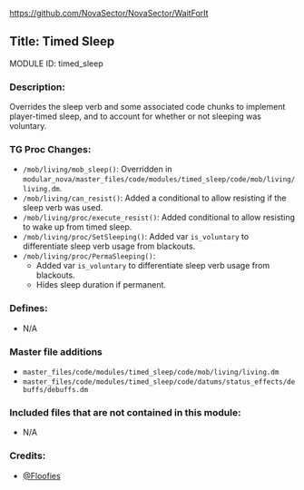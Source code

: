 https://github.com/NovaSector/NovaSector/WaitForIt

## Title: Timed Sleep

MODULE ID: timed_sleep

### Description:

Overrides the sleep verb and some associated code chunks to implement player-timed sleep, and to account for whether or not sleeping was voluntary.

### TG Proc Changes:

- `/mob/living/mob_sleep()`: Overridden in `modular_nova/master_files/code/modules/timed_sleep/code/mob/living/living.dm`.
- `/mob/living/can_resist()`: Added a conditional to allow resisting if the sleep verb was used.
- `/mob/living/proc/execute_resist()`: Added conditional to allow resisting to wake up from timed sleep.
- `/mob/living/proc/SetSleeping()`: Added var `is_voluntary` to differentiate sleep verb usage from blackouts.
- `/mob/living/proc/PermaSleeping()`:
  - Added var `is_voluntary` to differentiate sleep verb usage from blackouts.
  - Hides sleep duration if permanent.

### Defines:

- N/A

### Master file additions

- `master_files/code/modules/timed_sleep/code/mob/living/living.dm`
- `master_files/code/modules/timed_sleep/code/datums/status_effects/debuffs/debuffs.dm`

### Included files that are not contained in this module:

- N/A


### Credits:
- [@Floofies](https://github.com/Floofies)
